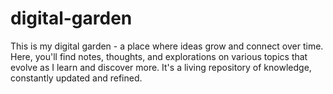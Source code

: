 # digital-garden

This is my digital garden - a place where ideas grow and connect over time.  
Here, you'll find notes, thoughts, and explorations on various topics that evolve as I learn and discover more. It's a living repository of knowledge, constantly updated and refined.